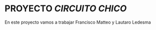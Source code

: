# **PROYECTO _CIRCUITO CHICO_**

En este proyecto vamos a trabajar Francisco Matteo y Lautaro Ledesma
